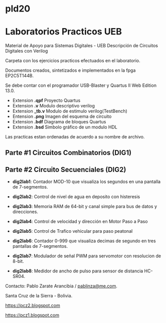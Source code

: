 # pld20
# Laboratorios Practicos UEB
Material de Apoyo para Sistemas Digitales - UEB
Descripción de Circuitos Digitales con Verilog

Carpeta con los ejercicios practicos efectuados en el laboratorio.

Documentos creados, sintetizados e implementados en la fpga EP2C5T144B.

Se debe contar con el programador USB-Blaster y Quartus II Web Edition 13.0.

- Extension **.qpf**   Proyecto Quartus
- Extension **.v**     Modulo descriptivo verilog
- Extension **_tb.v**  Modulo de estimulo verilog(TestBench)
- Entension **.png**   Imagen del esquema de circuito
- Extension **.bdf**   Diagrama de bloques Quartus
- Extension **.bsd**   Simbolo gráfico de un modulo HDL

Las practicas estan ordenadas de acuerdo a su nombre de archivo.

## **Parte #1 Circuitos Combinatorios (DIG1)**

## **Parte #2 Circuito Secuenciales (DIG2)**

- **dig2lab1**: Contador MOD-10 que visualiza los segundos en una pantalla de 7-segmentos.

- **dig2lab2**: Control de nivel de agua en deposito con histeresis 
  
- **dig2lab3**: Memoria RAM de 64-bit y canal simple para bus de datos y direcciones.

- **dig2lab4**: Control de velocidad y dirección en Motor Paso a Paso 

- **dig2lab5**: Control de Trafico vehicular para paso peatonal

- **dig2lab6**: Contador 0-999 que visualiza decimas de segundo en tres pantallas de 7-segmentos.

- **dig2lab7**: Modulador de señal PWM para servomotor con resolucion de 8-bit.

- **dig2lab8**: Medidor de ancho de pulso para sensor de distancia HC-SR04.

  
Contacto:
Pablo Zarate Arancibia / pablinza@me.com.

Santa Cruz de la Sierra - Bolivia.

https://pcz2.blogspot.com

https://pcz1.blogspot.com
